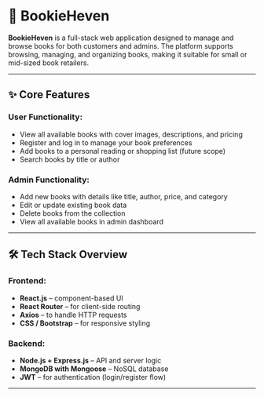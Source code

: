 # 📘 BookieHeven

**BookieHeven** is a full-stack web application designed to manage and browse books for both customers and admins. The platform supports browsing, managing, and organizing books, making it suitable for small or mid-sized book retailers.

---

## ✨ Core Features

### User Functionality:
- View all available books with cover images, descriptions, and pricing
- Register and log in to manage your book preferences
- Add books to a personal reading or shopping list (future scope)
- Search books by title or author

### Admin Functionality:
- Add new books with details like title, author, price, and category
- Edit or update existing book data
- Delete books from the collection
- View all available books in admin dashboard

---

## 🛠 Tech Stack Overview

### Frontend:
- **React.js** – component-based UI
- **React Router** – for client-side routing
- **Axios** – to handle HTTP requests
- **CSS / Bootstrap** – for responsive styling

### Backend:
- **Node.js + Express.js** – API and server logic
- **MongoDB with Mongoose** – NoSQL database
- **JWT** – for authentication (login/register flow)

---



